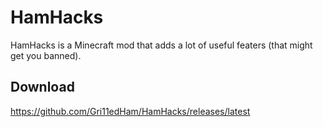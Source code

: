 # HamHacks

HamHacks is a Minecraft mod that adds a lot of useful featers (that might get you banned).

## Download
https://github.com/Gri11edHam/HamHacks/releases/latest
